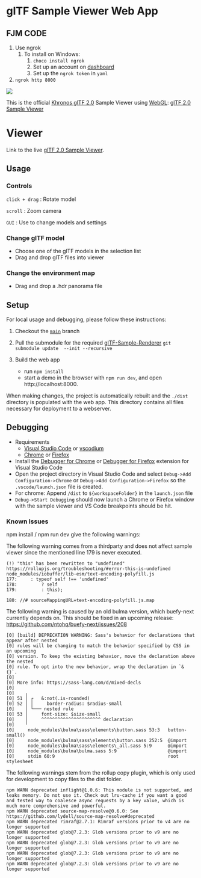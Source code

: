 glTF Sample Viewer Web App
==============================

FJM CODE
--------
1. Use ngrok 
   1. To install on Windows:
      1. `choco install ngrok`
      2. Set up an account on [dashboard](https://dashboard.ngrok.io)
      3. Set up the `ngrok token` in `yaml`
2. `ngrok http 8000`

[![](../assets/images/BoomBox.jpg)](https://github.khronos.org/glTF-Sample-Viewer-Release/)

This is the official [Khronos glTF 2.0](https://www.khronos.org/gltf/) Sample Viewer using [WebGL](https://www.khronos.org/webgl/): [glTF 2.0 Sample Viewer](https://github.khronos.org/glTF-Sample-Viewer-Release/)


Viewer
======

Link to the live [glTF 2.0 Sample Viewer](https://github.khronos.org/glTF-Sample-Viewer-Release/).

Usage
-----

### Controls

`click + drag` : Rotate model

`scroll` : Zoom camera

`GUI` : Use to change models and settings

### Change glTF model

* Choose one of the glTF models in the selection list
* Drag and drop glTF files into viewer

### Change the environment map
* Drag and drop a .hdr panorama file

Setup
-----

For local usage and debugging, please follow these instructions:

1. Checkout the [`main`](../../tree/main) branch

2. Pull the submodule for the required [glTF-Sample-Renderer](https://github.com/KhronosGroup/glTF-Sample-Renderer)  `git submodule update  --init --recursive`

3. Build the web app
	- run `npm install`
	- start a demo in the browser with `npm run dev`, and open http://localhost:8000.

When making changes, the project is automatically rebuilt and the `./dist` directory is populated with the web app. This directory contains all files necessary for deployment to a webserver.

Debugging
---------

* Requirements
  * [Visual Studio Code](https://code.visualstudio.com/) or [vscodium](https://github.com/VSCodium/vscodium)
  * [Chrome](https://www.google.com/chrome/) or [Firefox](https://www.mozilla.org/en-US/firefox/new/)
* Install the [Debugger for Chrome](https://marketplace.visualstudio.com/items?itemName=msjsdiag.debugger-for-chrome) or [Debugger for Firefox](https://marketplace.visualstudio.com/items?itemName=hbenl.vscode-firefox-debug) extension for Visual Studio Code
* Open the project directory in Visual Studio Code and select `Debug->Add Configuration->Chrome` or `Debug->Add Configuration->Firefox` so the `.vscode/launch.json` file is created.
* For chrome: Append `/dist` to `${workspaceFolder}` in the `launch.json` file
* `Debug->Start Debugging` should now launch a Chrome or Firefox window with the sample viewer and VS Code breakpoints should be hit.

### Known Issues
npm install / npm run dev give the following warnings:

The following warning comes from a thirdparty and does not affect sample viewer since the mentioned line 179 is never executed.

```
(!) "this" has been rewritten to "undefined"
https://rollupjs.org/troubleshooting/#error-this-is-undefined
node_modules/iobuffer/lib-esm/text-encoding-polyfill.js
177:     : typeof self !== 'undefined'
178:         ? self
179:         : this);
               ^
180: //# sourceMappingURL=text-encoding-polyfill.js.map
```

The following warning is caused by an old bulma version, which buefy-next currently depends on.
This should be fixed in an upcoming release: https://github.com/ntohq/buefy-next/issues/208

```
[0] [build] DEPRECATION WARNING: Sass's behavior for declarations that appear after nested
[0] rules will be changing to match the behavior specified by CSS in an upcoming
[0] version. To keep the existing behavior, move the declaration above the nested
[0] rule. To opt into the new behavior, wrap the declaration in `& {}`.
[0]
[0] More info: https://sass-lang.com/d/mixed-decls
[0]
[0]    ╷
[0] 51 │ ┌   &:not(.is-rounded)
[0] 52 │ │     border-radius: $radius-small
[0]    │ └─── nested rule
[0] 53 │     font-size: $size-small
[0]    │     ^^^^^^^^^^^^^^^^^^^^^^ declaration
[0]    ╵
[0]     node_modules\bulma\sass\elements\button.sass 53:3   button-small()
[0]     node_modules\bulma\sass\elements\button.sass 252:5  @import
[0]     node_modules\bulma\sass\elements\_all.sass 5:9      @import
[0]     node_modules\bulma\bulma.sass 5:9                   @import
[0]     stdin 60:9                                          root stylesheet
```

The following warnings stem from the rollup copy plugin, which is only used for development to copy files to the dist folder.

```
npm WARN deprecated inflight@1.0.6: This module is not supported, and leaks memory. Do not use it. Check out lru-cache if you want a good and tested way to coalesce async requests by a key value, which is much more comprehensive and powerful.
npm WARN deprecated source-map-resolve@0.6.0: See https://github.com/lydell/source-map-resolve#deprecated
npm WARN deprecated rimraf@2.7.1: Rimraf versions prior to v4 are no longer supported
npm WARN deprecated glob@7.2.3: Glob versions prior to v9 are no longer supported
npm WARN deprecated glob@7.2.3: Glob versions prior to v9 are no longer supported
npm WARN deprecated glob@7.2.3: Glob versions prior to v9 are no longer supported
npm WARN deprecated glob@7.2.3: Glob versions prior to v9 are no longer supported
```